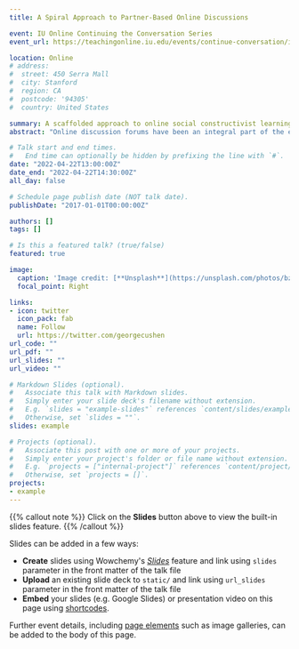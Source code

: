 ```yaml
---
title: A Spiral Approach to Partner-Based Online Discussions

event: IU Online Continuing the Conversation Series
event_url: https://teachingonline.iu.edu/events/continue-conversation/index.html

location: Online
# address:
#  street: 450 Serra Mall
#  city: Stanford
#  region: CA
#  postcode: '94305'
#  country: United States

summary: A scaffolded approach to online social constructivist learning via paired forum assignments.
abstract: "Online discussion forums have been an integral part of the effort to provide social learning experiences for students online. An area of concern, however, is that frequently social learning and deep, multilevel cognitive learning are treated separately rather than as an inclusive package, with practices and outcomes that are separate and distinct rather than intertwined and co-generative. This proposal describes an approach that recognizes the tricky concept of time, the importance of scaffolding and social constructivism, and the need to ground online practices in a spiral approach (Bruner, 2009; National Research Council, 2000) with Bloom’s revised taxonomy (Krathwohl, 2002; Wedlock, 2017) as a guide. Students are paired in online discussions over three-week units in which the unit follows a scaffolded Understanding-Analyzing-Transforming structure. Pairs provide each other feedback in order to support each other’s growth and learning."

# Talk start and end times.
#   End time can optionally be hidden by prefixing the line with `#`.
date: "2022-04-22T13:00:00Z"
date_end: "2022-04-22T14:30:00Z"
all_day: false

# Schedule page publish date (NOT talk date).
publishDate: "2017-01-01T00:00:00Z"

authors: []
tags: []

# Is this a featured talk? (true/false)
featured: true

image:
  caption: 'Image credit: [**Unsplash**](https://unsplash.com/photos/bzdhc5b3Bxs)'
  focal_point: Right

links:
- icon: twitter
  icon_pack: fab
  name: Follow
  url: https://twitter.com/georgecushen
url_code: ""
url_pdf: ""
url_slides: ""
url_video: ""

# Markdown Slides (optional).
#   Associate this talk with Markdown slides.
#   Simply enter your slide deck's filename without extension.
#   E.g. `slides = "example-slides"` references `content/slides/example-slides.md`.
#   Otherwise, set `slides = ""`.
slides: example

# Projects (optional).
#   Associate this post with one or more of your projects.
#   Simply enter your project's folder or file name without extension.
#   E.g. `projects = ["internal-project"]` references `content/project/deep-learning/index.md`.
#   Otherwise, set `projects = []`.
projects:
- example
---
```


{{% callout note %}}
Click on the **Slides** button above to view the built-in slides feature.
{{% /callout %}}

Slides can be added in a few ways:

- **Create** slides using Wowchemy's [*Slides*](https://wowchemy.com/docs/managing-content/#create-slides) feature and link using `slides` parameter in the front matter of the talk file
- **Upload** an existing slide deck to `static/` and link using `url_slides` parameter in the front matter of the talk file
- **Embed** your slides (e.g. Google Slides) or presentation video on this page using [shortcodes](https://wowchemy.com/docs/writing-markdown-latex/).

Further event details, including [page elements](https://wowchemy.com/docs/writing-markdown-latex/) such as image galleries, can be added to the body of this page.
